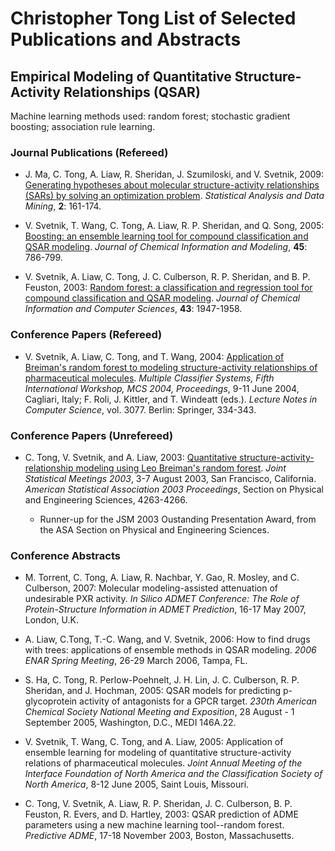 # Christopher Tong List of Selected Publications and Abstracts

## Empirical Modeling of Quantitative Structure-Activity Relationships (QSAR)

Machine learning methods used: random forest; stochastic gradient boosting; association rule learning.

### Journal Publications (Refereed)

- J. Ma, C. Tong, A. Liaw, R. Sheridan, J. Szumiloski, and V. Svetnik, 2009:  [Generating hypotheses about molecular structure-activity relationships (SARs) by 
solving an optimization problem](https://doi.org/10.1002/sam.10040).  *Statistical Analysis and Data Mining*, **2**: 161-174.

- V. Svetnik,  T. Wang, C.  Tong, A. Liaw, R. P. Sheridan, and Q. Song, 2005:  [Boosting:  an ensemble learning tool for compound classification and QSAR 
modeling](https://doi.org/10.1021/ci0500379). *Journal of Chemical Information and Modeling*, **45**:  786-799.

- V. Svetnik, A. Liaw, C.  Tong, J. C. Culberson, R. P. Sheridan, and B. P. Feuston, 2003:  [Random forest:  a classification and regression tool for 
compound classification and QSAR modeling](https://doi.org/10.1021/ci034160g). *Journal of Chemical Information and Computer Sciences*, **43**: 1947-1958.

### Conference Papers (Refereed)

- V. Svetnik, A. Liaw, C. Tong, and T. Wang, 2004:  [Application of Breiman's random forest to modeling structure-activity relationships of pharmaceutical 
molecules](https://doi.org/10.1007/978-3-540-25966-4_33).  *Multiple Classifier Systems, Fifth International Workshop, MCS 2004, Proceedings*, 9-11 June 2004, Cagliari, Italy; F. Roli, J. Kittler, and 
T. Windeatt (eds.).  *Lecture Notes in Computer Science*, vol. 3077. Berlin: Springer, 334-343.

### Conference Papers (Unrefereed)

- C. Tong, V. Svetnik, and A. Liaw, 2003:  [Quantitative structure-activity-relationship modeling using Leo Breiman's random forest](JSM2003-000025.pdf). 
*Joint Statistical Meetings 2003*, 3-7 August 2003, San Francisco, California.  *American Statistical Association 2003 Proceedings*, Section on 
Physical and Engineering Sciences, 4263-4266.

  - Runner-up for the JSM 2003 Oustanding Presentation Award, from the ASA Section on Physical and Engineering Sciences.

### Conference Abstracts

- M. Torrent, C. Tong, A. Liaw, R. Nachbar, Y. Gao, R. Mosley, and C. Culberson, 2007:  Molecular modeling-assisted attenuation of undesirable PXR 
activity.  *In Silico ADMET Conference:  The Role of Protein-Structure Information in ADMET Prediction*, 16-17 May 2007, London, U.K.

- A. Liaw, C.Tong, T.-C. Wang, and V. Svetnik, 2006:  How to find drugs with trees:  applications of ensemble methods in QSAR 
modeling.  *2006 ENAR Spring Meeting*, 26-29 March 2006, Tampa, FL. 

- S. Ha, C. Tong, R. Perlow-Poehnelt, J. H. Lin, J. C. Culberson, R. P. Sheridan, and J. Hochman, 2005:  QSAR models for predicting 
p-glycoprotein activity of antagonists for a GPCR target. *230th American Chemical Society National Meeting and Exposition*, 28 August - 1 September 2005, 
Washington, D.C., MEDI 146A.22.


- V. Svetnik, T. Wang, C. Tong, and A. Liaw, 2005:  Application of ensemble learning for modeling of quantitative structure-activity relations of 
pharmaceutical molecules. *Joint Annual Meeting of the Interface Foundation of North America and the Classification Society of North America*, 8-12 June 2005, Saint Louis, Missouri.  

- C. Tong, V. Svetnik, A. Liaw, R. P. Sheridan, J. C. Culberson, B. P. Feuston, R. Evers, and D. Hartley, 2003:  QSAR prediction of ADME parameters 
using a new machine learning tool--random forest.  *Predictive ADME*, 17-18 November 2003, Boston, Massachusetts.


